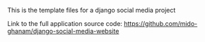 This is the template files for a django social media project

Link to the full application source code: https://github.com/mido-ghanam/django-social-media-website
